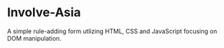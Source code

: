 # Involve-Asia

A simple rule-adding form utlizing HTML, CSS and JavaScript focusing on DOM manipulation.
